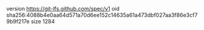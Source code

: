 version https://git-lfs.github.com/spec/v1
oid sha256:4088b4e0aa64d571a70d6ee152c14635a61a473dbf027aa3f86e3cf79b9f217e
size 1284
